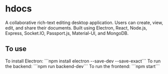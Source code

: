 # hdocs
A collaborative rich-text editing desktop application. Users can create, view, edit, and share their documents. Built using Electron, React, Node.js, Express, Socket.IO, Passport.js, Material-UI, and MongoDB.

<h2>To use</h2>
To install Electron: ```npm install electron --save-dev --save-exact```
To run the backend: ```npm run backend-dev```
To run the frontend: ```npm start```
